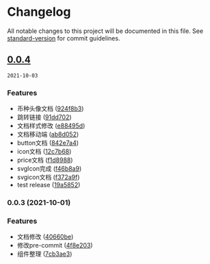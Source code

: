 # Changelog

All notable changes to this project will be documented in this file. See [standard-version](https://github.com/conventional-changelog/standard-version) for commit guidelines.

## [0.0.4](https://github.com/qqjay2017/minerui/compare/v0.0.3...v0.0.4)
`2021-10-03`


### Features

* 币种头像文档 ([924f8b3](https://github.com/qqjay2017/minerui/commit/924f8b3d77782abaa1bff420cacbf88ec9c1d3ed))
* 跳转链接 ([91dd702](https://github.com/qqjay2017/minerui/commit/91dd702db33a0136680ac2dd5c5281d7832edf13))
* 文档样式修改 ([e88495d](https://github.com/qqjay2017/minerui/commit/e88495da405bf469734de4584cd06d798453c876))
* 文档移动端 ([ab8d052](https://github.com/qqjay2017/minerui/commit/ab8d052cda6dcb6fe38772858b50449c6525891c))
* button文档 ([842e7a4](https://github.com/qqjay2017/minerui/commit/842e7a4930a0664452c5ca0b226f78ac111537cf))
* icon文档 ([12c7b68](https://github.com/qqjay2017/minerui/commit/12c7b681d7f958dd42043e1551217beb2f5d4550))
* price文档 ([f1d8988](https://github.com/qqjay2017/minerui/commit/f1d898803fb32ac7e633ab1c442e8c054beab869))
* svgIcon完成 ([f46b8a9](https://github.com/qqjay2017/minerui/commit/f46b8a9d7808db51eb4000a8af8d22aceeb82f30))
* svgicon文档 ([f372a9f](https://github.com/qqjay2017/minerui/commit/f372a9fd5d3e3b48deaa224a94cd7e726332c3b5))
* test release ([19a5852](https://github.com/qqjay2017/minerui/commit/19a5852838386554dfb33368abbade1da2a4a8b3))

### 0.0.3 (2021-10-01)


### Features

* 文档修改 ([40660be](https://github.com/qqjay2017/minerui/commit/40660bed69b92f38122885760450a182aeac8f62))
* 修改pre-commit ([4f8e203](https://github.com/qqjay2017/minerui/commit/4f8e2036525578e6536aff20f94a7df4375eb1e8))
* 组件整理 ([7cb3ae3](https://github.com/qqjay2017/minerui/commit/7cb3ae309413c7ae1c800c3d9067265b9fdf5c39))
